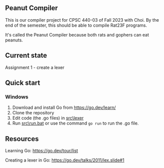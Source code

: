## Peanut Compiler

This is our compiler project for CPSC 440-03 of Fall 2023 with Choi. By the end of the semester, this should be able to compile Rat23F programs.

It's called the Peanut Compiler because both rats and gophers can eat peanuts.

## Current state

Assignment 1 - create a lexer

## Quick start

### Windows

1. Download and install Go from https://go.dev/learn/
1. Clone the repository
2. Edit code (the .go files) in [src\lexer](src/lexer)
1. Run [src\run.bat](src/run.bat) or use the command `go run` to run the .go file.

## Resources

Learning Go: https://go.dev/tour/list

Creating a lexer in Go: https://go.dev/talks/2011/lex.slide#1
